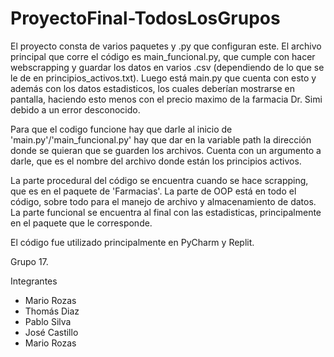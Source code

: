 # ProyectoFinal-TodosLosGrupos

El proyecto consta de varios paquetes y .py que configuran este. El archivo principal que corre el código es main_funcional.py, que cumple con hacer webscrapping y guardar los datos en varios .csv (dependiendo de lo que se le de en principios_activos.txt). Luego está main.py que cuenta con esto y además con los datos estadisticos, los cuales deberían mostrarse en pantalla, haciendo esto menos con el precio maximo de la farmacia Dr. Simi debido a un error desconocido. 

Para que el codigo funcione hay que darle al inicio de 'main.py'/'main_funcional.py' hay que dar en la variable path la dirección donde se quieran que se guarden los archivos. Cuenta con un argumento a darle, que es el nombre del archivo donde están los principios activos.

La parte procedural del código se encuentra cuando se hace scrapping, que es en el paquete de 'Farmacias'. La parte de OOP está en todo el código, sobre todo para el manejo de archivo y almacenamiento de datos. La parte funcional se encuentra al final con las estadisticas, principalmente en el paquete que le corresponde.

El código fue utilizado principalmente en PyCharm y Replit.

Grupo 17.

Integrantes
- Mario Rozas
- Thomás Diaz
- Pablo Silva
- José Castillo
- Mario Rozas
